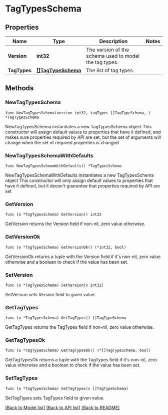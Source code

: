 # TagTypesSchema

## Properties

Name | Type | Description | Notes
------------ | ------------- | ------------- | -------------
**Version** | **int32** | The version of the schema used to model the tag types. | 
**TagTypes** | [**[]TagTypeSchema**](TagTypeSchema.md) | The list of tag types. | 

## Methods

### NewTagTypesSchema

`func NewTagTypesSchema(version int32, tagTypes []TagTypeSchema, ) *TagTypesSchema`

NewTagTypesSchema instantiates a new TagTypesSchema object
This constructor will assign default values to properties that have it defined,
and makes sure properties required by API are set, but the set of arguments
will change when the set of required properties is changed

### NewTagTypesSchemaWithDefaults

`func NewTagTypesSchemaWithDefaults() *TagTypesSchema`

NewTagTypesSchemaWithDefaults instantiates a new TagTypesSchema object
This constructor will only assign default values to properties that have it defined,
but it doesn't guarantee that properties required by API are set

### GetVersion

`func (o *TagTypesSchema) GetVersion() int32`

GetVersion returns the Version field if non-nil, zero value otherwise.

### GetVersionOk

`func (o *TagTypesSchema) GetVersionOk() (*int32, bool)`

GetVersionOk returns a tuple with the Version field if it's non-nil, zero value otherwise
and a boolean to check if the value has been set.

### SetVersion

`func (o *TagTypesSchema) SetVersion(v int32)`

SetVersion sets Version field to given value.


### GetTagTypes

`func (o *TagTypesSchema) GetTagTypes() []TagTypeSchema`

GetTagTypes returns the TagTypes field if non-nil, zero value otherwise.

### GetTagTypesOk

`func (o *TagTypesSchema) GetTagTypesOk() (*[]TagTypeSchema, bool)`

GetTagTypesOk returns a tuple with the TagTypes field if it's non-nil, zero value otherwise
and a boolean to check if the value has been set.

### SetTagTypes

`func (o *TagTypesSchema) SetTagTypes(v []TagTypeSchema)`

SetTagTypes sets TagTypes field to given value.



[[Back to Model list]](../README.md#documentation-for-models) [[Back to API list]](../README.md#documentation-for-api-endpoints) [[Back to README]](../README.md)



